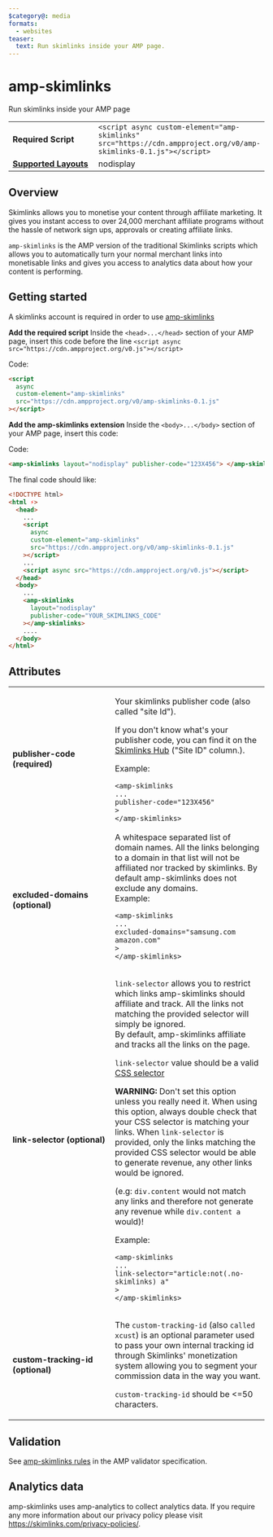 ```yaml
---
$category@: media
formats:
  - websites
teaser:
  text: Run skimlinks inside your AMP page.
---
```


<!---
Copyright 2018 The AMP HTML Authors. All Rights Reserved.

Licensed under the Apache License, Version 2.0 (the "License");
you may not use this file except in compliance with the License.
You may obtain a copy of the License at

      http://www.apache.org/licenses/LICENSE-2.0

Unless required by applicable law or agreed to in writing, software
distributed under the License is distributed on an "AS-IS" BASIS,
WITHOUT WARRANTIES OR CONDITIONS OF ANY KIND, either express or implied.
See the License for the specific language governing permissions and
limitations under the License.
-->

# amp-skimlinks

Run skimlinks inside your AMP page

<table>
  <tr>
    <td width="40%"><strong>Required Script</strong></td>
    <td><code>&lt;script async custom-element="amp-skimlinks" src="https://cdn.ampproject.org/v0/amp-skimlinks-0.1.js">&lt;/script></code></td>
  </tr>
  <tr>
    <td class="col-fourty"><strong><a href="https://amp.dev/documentation/guides-and-tutorials/develop/style_and_layout/control_layout">Supported Layouts</a></strong></td>
    <td>nodisplay</td>
  </tr>
</table>

## Overview

Skimlinks allows you to monetise your content through affiliate marketing. It
gives you instant access to over 24,000 merchant affiliate programs without the
hassle of network sign ups, approvals or creating affiliate links.

`amp-skimlinks` is the AMP version of the traditional Skimlinks scripts which
allows you to automatically turn your normal merchant links into monetisable
links and gives you access to analytics data about how your content is
performing.

## Getting started

A skimlinks account is required in order to use
[amp-skimlinks](https://skimlinks.com/)

**Add the required script** Inside the `<head>...</head>` section of your AMP
page, insert this code before the line
`<script async src="https://cdn.ampproject.org/v0.js"></script>`

Code:

```html
<script
  async
  custom-element="amp-skimlinks"
  src="https://cdn.ampproject.org/v0/amp-skimlinks-0.1.js"
></script>
```

**Add the amp-skimlinks extension** Inside the `<body>...</body>` section of
your AMP page, insert this code:

Code:

```html
<amp-skimlinks layout="nodisplay" publisher-code="123X456"> </amp-skimlinks>
```

The final code should like:

```html
<!DOCTYPE html>
<html ⚡>
  <head>
    ...
    <script
      async
      custom-element="amp-skimlinks"
      src="https://cdn.ampproject.org/v0/amp-skimlinks-0.1.js"
    ></script>
    ...
    <script async src="https://cdn.ampproject.org/v0.js"></script>
  </head>
  <body>
    ...
    <amp-skimlinks
      layout="nodisplay"
      publisher-code="YOUR_SKIMLINKS_CODE"
    ></amp-skimlinks>
    ....
  </body>
</html>
```

## Attributes

<table>
  <tr>
    <td width="40%"><strong>publisher-code (required)</strong></td>
    <td><p>Your skimlinks publisher code (also called "site Id").</p>
<p>If you don't know what's your publisher code, you can find it on the <a href="https://hub.skimlinks.com/settings/sites">Skimlinks Hub</a> ("Site ID" column.).<br></p>
<p>Example:</p>
<pre><code class="html language-html">&lt;amp-skimlinks
...
publisher-code="123X456"
&gt;
&lt;/amp-skimlinks&gt;
</code></pre>
</td>
  </tr>
  <tr>
    <td width="40%"><strong>excluded-domains (optional)</strong></td>
    <td>A whitespace separated list of domain names.
All the links belonging to a domain in that list will not be affiliated nor tracked by skimlinks.
By default amp-skimlinks does not exclude any domains.
<br>
Example:</p>
<pre><code class="html language-html">&lt;amp-skimlinks
...
excluded-domains="samsung.com amazon.com"
&gt;
&lt;/amp-skimlinks&gt;
</code></pre>
</td>
  </tr>
  <tr>
    <td width="40%"><strong>link-selector (optional)</strong></td>
    <td><p><code>link-selector</code> allows you to restrict which links amp-skimlinks should affiliate and track. All the links
  not matching the provided selector will simply be ignored.<br>
  By default, amp-skimlinks affiliate and tracks all the links on the page.</p>
<p><code>link-selector</code> value should be a valid <a href="https://developer.mozilla.org/en-US/docs/Web/CSS/CSS_Selectors">CSS selector</a><br></p>
<p><strong>WARNING:</strong>
  Don't set this option unless you really need it.
  When using this option, always double check that your CSS selector is matching your links. When <code>link-selector</code> is provided, only the links matching the provided CSS selector would be able to generate revenue, any other links would be ignored.<br></p>
<p>(e.g: <code>div.content</code> would not match any links and therefore not generate any revenue while <code>div.content a</code> would)!<br></p>
<p>Example:</p>
<pre><code class="html language-html">&lt;amp-skimlinks
...
link-selector="article:not(.no-skimlinks) a"
&gt;
&lt;/amp-skimlinks&gt;
</code></pre>
</td>
  </tr>
  <tr>
    <td width="40%"><strong>custom-tracking-id (optional)</strong></td>
    <td><p>The <code>custom-tracking-id</code> (also <code>called xcust</code>) is an optional parameter used to pass your own internal tracking id through Skimlinks' monetization system allowing you to segment your commission data in the way you want.</p>
<p><code>custom-tracking-id</code> should be &lt;=50 characters.</p></td>
  </tr>
</table>

## Validation

See [amp-skimlinks rules](validator-amp-skimlinks.protoascii) in the AMP
validator specification.

## Analytics data

amp-skimlinks uses amp-analytics to collect analytics data. If you require any
more information about our privacy policy please visit
https://skimlinks.com/privacy-policies/.
